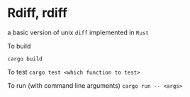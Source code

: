 # Rdiff, rdiff

a basic version of unix `diff` implemented in `Rust` 

To build

`cargo build`

To test
`cargo test <which function to test>`

To run (with command line arguments)
`cargo run -- <args>`

